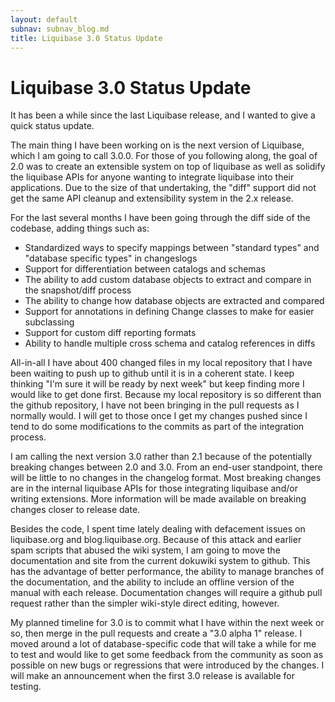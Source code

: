 ```yaml
---
layout: default
subnav: subnav_blog.md
title: Liquibase 3.0 Status Update
---
```

# Liquibase 3.0 Status Update

It has been a while since the last Liquibase release, and I wanted to give a quick status update.


The main thing I have been working on is the next version of Liquibase, which I am going to call 3.0.0. For those of you following along, the goal of 2.0 was to create an extensible system on top of liquibase as well as solidify the liquibase APIs for anyone wanting to integrate liquibase into their applications. Due to the size of that undertaking, the "diff" support did not get the same API cleanup and extensibility system in the 2.x release.


For the last several months I have been going through the diff side of the codebase, adding things such as:


- Standardized ways to specify mappings between "standard types" and "database specific types" in changeslogs
- Support for differentiation between catalogs and schemas
- The ability to add custom database objects to extract and compare in the snapshot/diff process
- The ability to change how database objects are extracted and compared
- Support for annotations in defining Change classes to make for easier subclassing
- Support for custom diff reporting formats
- Ability to handle multiple cross schema and catalog references in diffs



All-in-all I have about 400 changed files in my local repository that I have been waiting to push up to github until it is in a coherent state. I keep thinking "I'm sure it will be ready by next week" but keep finding more I would like to get done first. Because my local repository is so different than the github repository, I have not been bringing in the pull requests as I normally would. I will get to those once I get my changes pushed since I tend to do some modifications to the commits as part of the integration process.



I am calling the next version 3.0 rather than 2.1 because of the potentially breaking changes between 2.0 and 3.0. From an end-user standpoint, there will be little to no changes in the changelog format. Most breaking changes are in the internal liquibase APIs for those integrating liquibase and/or writing extensions. More information will be made available on breaking changes closer to release date.


Besides the code, I spent time lately dealing with defacement issues on liquibase.org and blog.liquibase.org. Because of this attack and earlier spam scripts that abused the wiki system, I am going to move the documentation and site from the current dokuwiki system to github. This has the advantage of better performance, the ability to manage branches of the documentation, and the ability to include an offline version of the manual with each release. Documentation changes will require a github pull request rather than the simpler wiki-style direct editing, however.


My planned timeline for 3.0 is to commit what I have within the next week or so, then merge in the pull requests and create a "3.0 alpha 1" release. I moved around a lot of database-specific code that will take a while for me to test and would like to get some feedback from the community as soon as possible on new bugs or regressions that were introduced by the changes. I will make an announcement when the first 3.0 release is available for testing.






